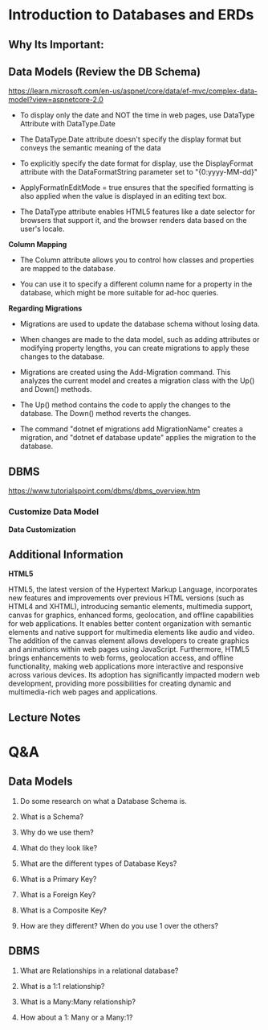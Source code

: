 # Introduction to Databases and ERDs

## Why Its Important:


## Data Models (Review the DB Schema)

<https://learn.microsoft.com/en-us/aspnet/core/data/ef-mvc/complex-data-model?view=aspnetcore-2.0>

- To display only the date and NOT the time in web pages, use DataType Attribute with DataType.Date

- The DataType.Date attribute doesn't specify the display format but conveys the semantic meaning of the data

- To explicitly specify the date format for display, use the DisplayFormat attribute with the DataFormatString parameter set to "{0:yyyy-MM-dd}"

- ApplyFormatInEditMode = true ensures that the specified formatting is also applied when the value is displayed in an editing text box.

- The DataType attribute enables HTML5 features like a date selector for browsers that support it, and the browser renders data based on the user's locale.

**Column Mapping**

- The Column attribute allows you to control how classes and properties are mapped to the database.

- You can use it to specify a different column name for a property in the database, which might be more suitable for ad-hoc queries.

**Regarding Migrations**

- Migrations are used to update the database schema without losing data.

- When changes are made to the data model, such as adding attributes or modifying property lengths, you can create migrations to apply these changes to the database.

- Migrations are created using the Add-Migration command. This analyzes the current model and creates a migration class with the Up() and Down() methods.

- The Up() method contains the code to apply the changes to the database. The Down() method reverts the changes.

- The command "dotnet ef migrations add MigrationName" creates a migration, and "dotnet ef database update" applies the migration to the database.

## DBMS

<https://www.tutorialspoint.com/dbms/dbms_overview.htm>

### Customize Data Model

**Data Customization**


## Additional Information

**HTML5**

HTML5, the latest version of the Hypertext Markup Language, incorporates new features and improvements over previous HTML versions (such as HTML4 and XHTML), introducing semantic elements, multimedia support, canvas for graphics, enhanced forms, geolocation, and offline capabilities for web applications. It enables better content organization with semantic elements and native support for multimedia elements like audio and video. The addition of the canvas element allows developers to create graphics and animations within web pages using JavaScript. Furthermore, HTML5 brings enhancements to web forms, geolocation access, and offline functionality, making web applications more interactive and responsive across various devices. Its adoption has significantly impacted modern web development, providing more possibilities for creating dynamic and multimedia-rich web pages and applications.

## Lecture Notes

# Q&A

## Data Models

1. Do some research on what a Database Schema is.

2. What is a Schema?

3. Why do we use them?

4. What do they look like?

5. What are the different types of Database Keys?

6. What is a Primary Key?

7. What is a Foreign Key?

8. What is a Composite Key?

9. How are they different? When do you use 1 over the others?

## DBMS

1. What are Relationships in a relational database?

2. What is a 1:1 relationship?

3. What is a Many:Many relationship?

4. How about a 1: Many or a Many:1?
